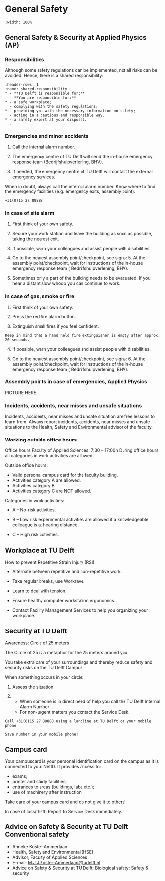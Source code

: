# General Safety

```{iframe} https://www.youtube.com/embed/_Vp2LcBe_jU
:width: 100%
```

## General Safety & Security at Applied Physics (AP)

### Responsibilities

Although some safety regulations can be implemented, not all risks can be avoided. Hence, there is a shared responsibility:

```{list-table} Shared responsibility
:header-rows: 1
:name: shared-responsibility
* - **TU Delft is responsible for:**
  - **You are responsible for:**
* - a safe workplace;
  - complying with the safety regulations;
* - providing you with the necessary information on safety;
  - acting in a cautious and responsible way.
* - a safety expert at your disposal.
  -  
```

### Emergencies and minor accidents

1. Call the internal alarm number.

2. The emergency centre of TU Delft will send the in-house emergency response team (Bedrijfshulpverlening, BHV).

3. If needed, the emergency centre of TU Delft will contact the external emergency services.

When in doubt, always call the internal alarm number. Know where to find the emergency facilities (e.g. emergency exits, assembly point).

```{warning} Internal alarm number
+31(0)15 27 88888
```


### In case of site alarm 

1. First think of your own safety.

2. Secure your work station and leave the building as soon as possible, taking the nearest exit.

3. If possible, warn your colleagues and assist people with disabilities.

4. Go to the nearest assembly point/checkpoint, see signs: 5. At the assembly point/checkpoint, wait for instructions of the in-house emergency response team
( Bedrijfshulpverlening, BHV).

6. Sometimes only a part of the building needs to be evacuated. If you hear a distant slow whoop you can continue to work.



### In case of gas, smoke or fire

1. First think of your own safety.

2. Press the red fire alarm button.

3. Extinguish small fires if you feel confident.

```{danger}
Keep in mind that a hand held fire extinguisher is empty after approx. 20 seconds.
```

4. If possible, warn your colleagues and assist people with disabilities.

5. Go to the nearest assembly point/checkpoint, see signs: 6. At the assembly point/checkpoint, wait for instructions of the in-house emergency response team ( Bedrijfshulpverlening, BHV).


### Assembly points in case of emergencies, Applied Physics

PICTURE HERE



### Incidents, accidents, near misses and unsafe situations

Incidents, accidents, near misses and unsafe situation are free lessons to learn from. Always report incidents, accidents, near misses and unsafe situations to the Health, Safety and Environmental advisor of the faculty.



### Working outside office hours

Office hours Faculty of Applied Sciences: 7:30 – 17:00h During office hours all categories in work activities are allowed.

Outside office hours:
- Valid personal campus card for the faculty building.
- Activities category A are allowed.
- Activities category B
- Activities category C are NOT allowed.


Categories in work activities:
- A – No-risk activities.

- B – Low risk experimental activities are allowed if a knowledgeable colleague is at hearing distance.

- C – High risk activities.



## Workplace at TU Delft
How to prevent Repetitive Strain Injury (RSI)

- Alternate between repetitive and non-repetitive work.

- Take regular breaks, use Workrave.

- Learn to deal with tension.

- Ensure healthy computer workstation ergonomics.

- Contact Facility Management Services to help you organizing your workplace.



## Security at TU Delft
Awareness: Circle of 25 meters

The Circle of 25 is a metaphor for the 25 meters around you.

You take extra care of your surroundings and thereby reduce safety and security risks on the TU Delft Campus.

When something occurs in your circle:
1. Assess the situation.

2. - When someone is in direct need of help you call the TU Delft Internal Alarm Number
   - For non-urgent matters you contact the Service Desk.


```{warning}
Call +31(0)15 27 88888 using a landline at TU Delft or your mobile phone

Save number in your mobile phone!
```

## Campus card

Your campuscard is your personal identification card on the campus as it is connected to your NetID. It provides access to:
- exams;
- printer and study facilities;
- entrances to areas (buildings, labs etc.);
- use of machinery after instruction.

Take care of your campus card and do not give it to others!

In case of loss/theft: Report to Service Desk immediately.



## Advice on Safety & Security at TU Delft Conventional safety


- Anneke Koster-Ammerlaan
- Health, Safety and Environmental (HSE)
- Advisor, Faculty of Applied Sciences
- E-mail: M.J.J.Koster-Ammerlaan@tudelft.nl
- Advice on Safety & Security at TU Delft; Biological safety; Safety & security


